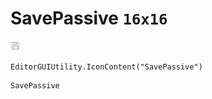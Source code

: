 # SavePassive `16x16`
<img src="/img/SavePassive.png" width=16 height=16>

``` CSharp
EditorGUIUtility.IconContent("SavePassive")
```
```
SavePassive
```
